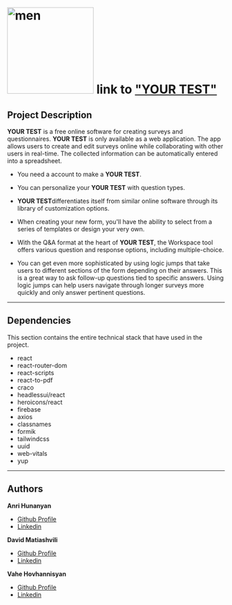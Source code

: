 # <img src="https://images03.nicepage.com/c461c07a441a5d220e8feb1a/23d9857501965e9c94efaaca/jkjukl.png" alt="men" width="200" height=""> link to ["YOUR TEST"](https://your-test.vercel.app/)

## **Project Description**

**YOUR TEST** is a free online software for creating surveys and questionnaires. **YOUR TEST** is only available as a web application. The app allows users to create and edit surveys online while collaborating with other users in real-time. The collected information can be automatically entered into a spreadsheet.

- You need a account to make a **YOUR TEST**.

- You can personalize your **YOUR TEST** with question types.

- **YOUR TEST**differentiates itself from similar online software through its library of customization options.

- When creating your new form, you'll have the ability to select from a series of templates or design your very own.

- With the Q&A format at the heart of **YOUR TEST**, the Workspace tool offers various question and response options, including multiple-choice.

- You can get even more sophisticated by using logic jumps that take users to different sections of the form depending on their answers. This is a great way to ask follow-up questions tied to specific answers. Using logic jumps can help users navigate through longer surveys more quickly and only answer pertinent questions.

---

## **Dependencies**

This section contains the entire technical stack that have used in the project.

- react
- react-router-dom
- react-scripts
- react-to-pdf
- craco
- headlessui/react
- heroicons/react
- firebase
- axios
- classnames
- formik
- tailwindcss
- uuid
- web-vitals
- yup

---

## **Authors**

**Anri Hunanyan**

- [Github Profile](https://github.com/Anri-H "Anri Hunanyan")
- [Linkedin](https://www.linkedin.com/in/anri-h/ "Welcome")

**David Matiashvili**

- [Github Profile](https://github.com/dav26072000 "David Matiashvili")
- [Linkedin](https://www.linkedin.com/in/matiashvili/ "Welcome")

**Vahe Hovhannisyan**

- [Github Profile](https://github.com/Vahe1209?tab=followers "Vahe Hovhannisyan")
- [Linkedin](https://www.linkedin.com/in/vahe1209/ "Welcome")
